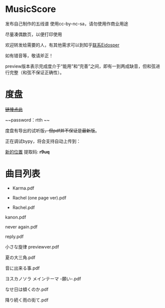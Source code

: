 # MusicScore
发布自己制作的五线谱 使用cc-by-nc-sa，请勿使用作商业用途

尽量凑偶数页，以便打印使用

欢迎转发给需要的人，有其他需求可以到知乎[联系Eidosper](https://zhuanlan.zhihu.com/p/66562029)

如有错音等，敬请斧正！

preview版本表示完成度介于“能用”和“完善”之间，即有一到两成缺音，但和弦进行完整（和弦不保证正确性）。

# 度盘
~~[链接点此](https://pan.baidu.com/s/123JEbAijYirGo-spJ9KI1g)~~

~~password：rtth ~~

度盘有导出的试听版~~，但pdf并不保证是最新版~~。

正在调试bypy，将会支持自动上传到：

[新的位置](https://pan.baidu.com/s/1LEuUXNsldc7Uj4qYjRzq-A)
 提取码: **r9uq** 

# 曲目列表

+ Karma.pdf

+ Rachel (one page ver).pdf

+ Rachel.pdf

kanon.pdf

never again.pdf

reply.pdf

小さな旋律 previewver.pdf

夏の大三角.pdf

音に出来る事.pdf

ヨスカノソラ メインテーマ -願い-.pdf

なせ日は傾くのか.pdf

降り続く雨の街て.pdf


